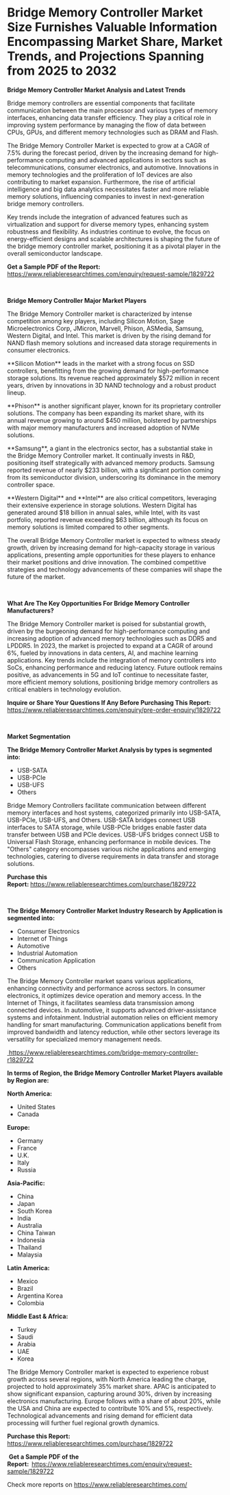 <p><h1>Bridge Memory Controller Market Size Furnishes Valuable Information Encompassing Market Share, Market Trends, and Projections Spanning from 2025 to 2032</h1></p><p><strong>Bridge Memory Controller Market Analysis and Latest Trends</strong></p>
<p><p>Bridge memory controllers are essential components that facilitate communication between the main processor and various types of memory interfaces, enhancing data transfer efficiency. They play a critical role in improving system performance by managing the flow of data between CPUs, GPUs, and different memory technologies such as DRAM and Flash.</p><p>The Bridge Memory Controller Market is expected to grow at a CAGR of 7.5% during the forecast period, driven by the increasing demand for high-performance computing and advanced applications in sectors such as telecommunications, consumer electronics, and automotive. Innovations in memory technologies and the proliferation of IoT devices are also contributing to market expansion. Furthermore, the rise of artificial intelligence and big data analytics necessitates faster and more reliable memory solutions, influencing companies to invest in next-generation bridge memory controllers.</p><p>Key trends include the integration of advanced features such as virtualization and support for diverse memory types, enhancing system robustness and flexibility. As industries continue to evolve, the focus on energy-efficient designs and scalable architectures is shaping the future of the bridge memory controller market, positioning it as a pivotal player in the overall semiconductor landscape.</p></p>
<p><strong>Get a Sample PDF of the Report:&nbsp;</strong> <a href="https://www.reliableresearchtimes.com/enquiry/request-sample/1829722?utm_campaign=3219&utm_medium=2&utm_source=Github&utm_content=ia&utm_term=06042025&utm_id=bridge-memory-controller">https://www.reliableresearchtimes.com/enquiry/request-sample/1829722</a></p>
<p>&nbsp;</p>
<p><strong>Bridge Memory Controller Major Market Players</strong></p>
<p><p>The Bridge Memory Controller market is characterized by intense competition among key players, including Silicon Motion, Sage Microelectronics Corp, JMicron, Marvell, Phison, ASMedia, Samsung, Western Digital, and Intel. This market is driven by the rising demand for NAND flash memory solutions and increased data storage requirements in consumer electronics.</p><p>**Silicon Motion** leads in the market with a strong focus on SSD controllers, benefitting from the growing demand for high-performance storage solutions. Its revenue reached approximately $572 million in recent years, driven by innovations in 3D NAND technology and a robust product lineup.</p><p>**Phison** is another significant player, known for its proprietary controller solutions. The company has been expanding its market share, with its annual revenue growing to around $450 million, bolstered by partnerships with major memory manufacturers and increased adoption of NVMe solutions.</p><p>**Samsung**, a giant in the electronics sector, has a substantial stake in the Bridge Memory Controller market. It continually invests in R&D, positioning itself strategically with advanced memory products. Samsung reported revenue of nearly $233 billion, with a significant portion coming from its semiconductor division, underscoring its dominance in the memory controller space.</p><p>**Western Digital** and **Intel** are also critical competitors, leveraging their extensive experience in storage solutions. Western Digital has generated around $18 billion in annual sales, while Intel, with its vast portfolio, reported revenue exceeding $63 billion, although its focus on memory solutions is limited compared to other segments. </p><p>The overall Bridge Memory Controller market is expected to witness steady growth, driven by increasing demand for high-capacity storage in various applications, presenting ample opportunities for these players to enhance their market positions and drive innovation. The combined competitive strategies and technology advancements of these companies will shape the future of the market.</p></p>
<p>&nbsp;</p>
<p><strong>What Are The Key Opportunities For Bridge Memory Controller Manufacturers?</strong></p>
<p><p>The Bridge Memory Controller market is poised for substantial growth, driven by the burgeoning demand for high-performance computing and increasing adoption of advanced memory technologies such as DDR5 and LPDDR5. In 2023, the market is projected to expand at a CAGR of around 6%, fueled by innovations in data centers, AI, and machine learning applications. Key trends include the integration of memory controllers into SoCs, enhancing performance and reducing latency. Future outlook remains positive, as advancements in 5G and IoT continue to necessitate faster, more efficient memory solutions, positioning bridge memory controllers as critical enablers in technology evolution.</p></p>
<p><strong>Inquire or Share Your Questions If Any Before Purchasing This Report:</strong> <a href="https://www.reliableresearchtimes.com/enquiry/pre-order-enquiry/1829722?utm_campaign=3219&utm_medium=2&utm_source=Github&utm_content=ia&utm_term=06042025&utm_id=bridge-memory-controller">https://www.reliableresearchtimes.com/enquiry/pre-order-enquiry/1829722</a></p>
<p>&nbsp;</p>
<p><strong>Market Segmentation</strong></p>
<p><strong>The Bridge Memory Controller Market Analysis by types is segmented into:</strong></p>
<p><ul><li>USB-SATA</li><li>USB-PCIe</li><li>USB-UFS</li><li>Others</li></ul></p>
<p><p>Bridge Memory Controllers facilitate communication between different memory interfaces and host systems, categorized primarily into USB-SATA, USB-PCIe, USB-UFS, and Others. USB-SATA bridges connect USB interfaces to SATA storage, while USB-PCIe bridges enable faster data transfer between USB and PCIe devices. USB-UFS bridges connect USB to Universal Flash Storage, enhancing performance in mobile devices. The "Others" category encompasses various niche applications and emerging technologies, catering to diverse requirements in data transfer and storage solutions.</p></p>
<p><strong>Purchase this Report:&nbsp;</strong><a href="https://www.reliableresearchtimes.com/purchase/1829722?utm_campaign=3219&utm_medium=2&utm_source=Github&utm_content=ia&utm_term=06042025&utm_id=bridge-memory-controller">https://www.reliableresearchtimes.com/purchase/1829722</a></p>
<p>&nbsp;</p>
<p><strong>The Bridge Memory Controller Market Industry Research by Application is segmented into:</strong></p>
<p><ul><li>Consumer Electronics</li><li>Internet of Things</li><li>Automotive</li><li>Industrial Automation</li><li>Communication Application</li><li>Others</li></ul></p>
<p><p>The Bridge Memory Controller market spans various applications, enhancing connectivity and performance across sectors. In consumer electronics, it optimizes device operation and memory access. In the Internet of Things, it facilitates seamless data transmission among connected devices. In automotive, it supports advanced driver-assistance systems and infotainment. Industrial automation relies on efficient memory handling for smart manufacturing. Communication applications benefit from improved bandwidth and latency reduction, while other sectors leverage its versatility for specialized memory management needs.</p></p>
<p><a href="https://www.reliableresearchtimes.com/bridge-memory-controller-r1829722?utm_campaign=3219&utm_medium=2&utm_source=Github&utm_content=ia&utm_term=06042025&utm_id=bridge-memory-controller">&nbsp;https://www.reliableresearchtimes.com/bridge-memory-controller-r1829722</a></p>
<p><strong>In terms of Region, the Bridge Memory Controller Market Players available by Region are:</strong></p>
<p>
    <p> <strong> North America: </strong>
        <ul>
            <li>United States</li>
            <li>Canada</li>
        </ul>
        </p> 
    <p> <strong> Europe: </strong>
        <ul>
            <li>Germany</li>
            <li>France</li>
            <li>U.K.</li>
            <li>Italy</li>
            <li>Russia</li>
        </ul>
        </p> 
    <p> <strong> Asia-Pacific: </strong>
        <ul>
            <li>China</li>
            <li>Japan</li>
            <li>South Korea</li>
            <li>India</li>
            <li>Australia</li>
            <li>China Taiwan</li>
            <li>Indonesia</li>
            <li>Thailand</li>
            <li>Malaysia</li>
        </ul>
        </p> 
    <p> <strong> Latin America: </strong>
        <ul>
            <li>Mexico</li>
            <li>Brazil</li>
            <li>Argentina Korea</li>
            <li>Colombia</li>
        </ul>
        </p> 
    <p> <strong> Middle East & Africa: </strong>
        <ul>
            <li>Turkey</li>
            <li>Saudi</li>
            <li>Arabia</li>
            <li>UAE</li>
            <li>Korea</li>
        </ul>
    </p>
    </p>
<p><p>The Bridge Memory Controller market is expected to experience robust growth across several regions, with North America leading the charge, projected to hold approximately 35% market share. APAC is anticipated to show significant expansion, capturing around 30%, driven by increasing electronics manufacturing. Europe follows with a share of about 20%, while the USA and China are expected to contribute 10% and 5%, respectively. Technological advancements and rising demand for efficient data processing will further fuel regional growth dynamics.</p></p>
<p><strong>Purchase this Report: </strong><a href="https://www.reliableresearchtimes.com/purchase/1829722?utm_campaign=3219&utm_medium=2&utm_source=Github&utm_content=ia&utm_term=06042025&utm_id=bridge-memory-controller">https://www.reliableresearchtimes.com/purchase/1829722</a></p>
<p>&nbsp;<strong>Get a Sample PDF of the Report:&nbsp;&nbsp;</strong><a href="https://www.reliableresearchtimes.com/enquiry/request-sample/1829722?utm_campaign=3219&utm_medium=2&utm_source=Github&utm_content=ia&utm_term=06042025&utm_id=bridge-memory-controller">https://www.reliableresearchtimes.com/enquiry/request-sample/1829722</a></p>
<p><strong></strong></p>
<p>Check more reports on <a href="https://www.reliableresearchtimes.com/?utm_campaign=3219&utm_medium=2&utm_source=Github&utm_content=ia&utm_term=06042025&utm_id=bridge-memory-controller">https://www.reliableresearchtimes.com/</a></p>